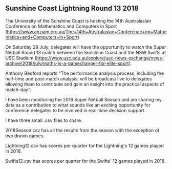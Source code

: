 ## Sunshine Coast Lightning Round 13 2018

The University of the Sunshine Coast is hosting the 14th Australasian Conference on Mathematics and Computers in Sport (https://www.anziam.org.au/The+14th+Australasian+Conference+on+Mathematics+and+Computers+in+Sport)

On Saturday 28 July, delegates will have the opportunity to watch the Super Netball Round 13 match between the Sunshine Coast and the NSW Swifts at USC Stadium (https://www.usc.edu.au/explore/usc-news-exchange/news-archive/2018/july/maths-is-a-gamechanger-for-elite-sport).

Anthony Bedford reports “The performance analysis process, including the half-time and post-match analysis, will be broadcast live to delegates allowing them to contribute and gain an insight into the practical aspects of match-day”.

I have been monitoring the 2018 Super Netball Season and am sharing my data as a contribution to what sounds like an exciting opportunity for conference delegates to be involved in real-time decision support.

I have three small .csv files to share.

2018Season.csv has all the results from the season with the exception of two drawn games.

Lightning12.csv has scores per quarter for the Lightning's 12 games played in 2018.

Swifts12.csv has scores per quarter for the Swifts' 12 games played in 2018.
